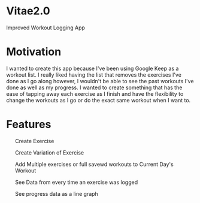 # Vitae2.0
Improved Workout Logging App

# Motivation
I wanted to create this app because I've been using Google Keep as a workout list. 
I really liked having the list that removes the exercises I've done as I go along however, 
I wouldn't be able to see the past workouts I've done as well as my progress. 
I wanted to create something that has the ease of tapping away each exercise as 
I finish and have the flexibility to change the workouts as I go or do the exact same workout when I want to.

# Features
<ul> Create Exercise </ul>
<ul> Create Variation of Exercise </ul>
<ul> Add Multiple exercises or full savewd workouts to Current Day's Workout </ul>
<ul> See Data from every time an exercise was logged </ul>
<ul> See progress data as a line graph </ul>
